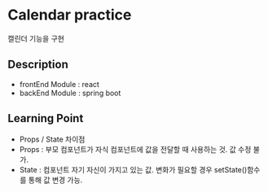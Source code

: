 # Calendar practice
캘린더 기능을 구현

## Description
* frontEnd Module : react
* backEnd Module : spring boot

## Learning Point
* Props / State 차이점
* Props : 부모 컴포넌트가 자식 컴포넌트에 값을 전달할 때 사용하는 것. 값 수정 불가. 
* State : 컴포넌트 자기 자신이 가지고 있는 값. 변화가 필요할 경우 setState()함수를 통해 값 변경 가능.
